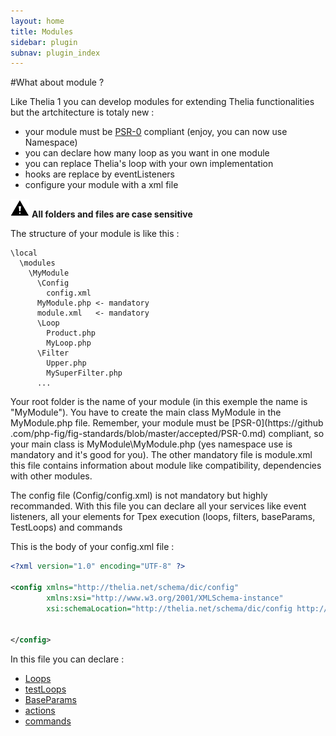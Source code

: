 ```yaml
---
layout: home
title: Modules
sidebar: plugin
subnav: plugin_index
---
```


#What about module ?

Like Thelia 1 you can develop modules for extending Thelia functionalities but the artchitecture is totaly new :

* your module must be [PSR-0](https://github.com/php-fig/fig-standards/blob/master/accepted/PSR-0.md) compliant
(enjoy, you can now use Namespace)
* you can declare how many loop as you want in one module
* you can replace Thelia's loop with your own implementation
* hooks are replace by eventListeners
* configure your module with a xml file

![caution](/img/caution.png) **All folders and files are case sensitive**

The structure of your module is like this :

```
\local
  \modules
    \MyModule
      \Config
        config.xml
      MyModule.php <- mandatory
      module.xml   <- mandatory
      \Loop
        Product.php
        MyLoop.php
      \Filter
        Upper.php
        MySuperFilter.php
      ...
```

Your root folder is the name of your module (in this exemple the name is "MyModule"). You have to create the main
class MyModule in the MyModule.php file. Remember, your module must be [PSR-0](https://github
.com/php-fig/fig-standards/blob/master/accepted/PSR-0.md) compliant, so your main class is MyModule\MyModule.php (yes
 namespace use is mandatory and it's good for you). The other mandatory file is module.xml this file contains
 information about module like compatibility, dependencies with other modules.

The config file (Config/config.xml) is not mandatory but highly recommanded. With this file you can declare all your
services like event listeners, all your elements for Tpex execution (loops, filters, baseParams,
TestLoops) and commands

This is the body of your config.xml file :

```xml
<?xml version="1.0" encoding="UTF-8" ?>

<config xmlns="http://thelia.net/schema/dic/config"
        xmlns:xsi="http://www.w3.org/2001/XMLSchema-instance"
        xsi:schemaLocation="http://thelia.net/schema/dic/config http://thelia.net/schema/dic/config/thelia-1.0.xsd">


</config>
```


In this file you can declare :

* [Loops](/documentation/modules/loops.html)
* [testLoops](/documentation/modules/testloops.html)
* [BaseParams](/documentation/modules/baseparams.html)
* [actions](/documentation/modules/actions.html)
* [commands](/documentation/modules/commands.html)
